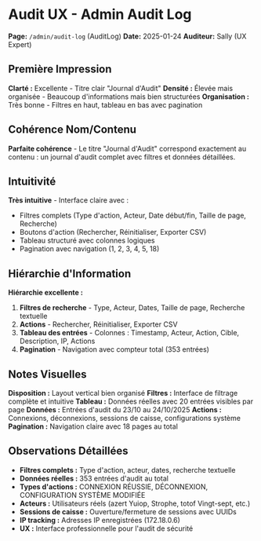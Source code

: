 # Audit UX - Admin Audit Log
**Page:** `/admin/audit-log` (AuditLog)
**Date:** 2025-01-24
**Auditeur:** Sally (UX Expert)

## Première Impression
**Clarté :** Excellente - Titre clair "Journal d'Audit"
**Densité :** Élevée mais organisée - Beaucoup d'informations mais bien structurées
**Organisation :** Très bonne - Filtres en haut, tableau en bas avec pagination

## Cohérence Nom/Contenu
**Parfaite cohérence** - Le titre "Journal d'Audit" correspond exactement au contenu : un journal d'audit complet avec filtres et données détaillées.

## Intuitivité
**Très intuitive** - Interface claire avec :
- Filtres complets (Type d'action, Acteur, Date début/fin, Taille de page, Recherche)
- Boutons d'action (Rechercher, Réinitialiser, Exporter CSV)
- Tableau structuré avec colonnes logiques
- Pagination avec navigation (1, 2, 3, 4, 5, 18)

## Hiérarchie d'Information
**Hiérarchie excellente :**
1. **Filtres de recherche** - Type, Acteur, Dates, Taille de page, Recherche textuelle
2. **Actions** - Rechercher, Réinitialiser, Exporter CSV
3. **Tableau des entrées** - Colonnes : Timestamp, Acteur, Action, Cible, Description, IP, Actions
4. **Pagination** - Navigation avec compteur total (353 entrées)

## Notes Visuelles
**Disposition :** Layout vertical bien organisé
**Filtres :** Interface de filtrage complète et intuitive
**Tableau :** Données réelles avec 20 entrées visibles par page
**Données :** Entrées d'audit du 23/10 au 24/10/2025
**Actions :** Connexions, déconnexions, sessions de caisse, configurations système
**Pagination :** Navigation claire avec 18 pages au total

## Observations Détaillées
- **Filtres complets :** Type d'action, acteur, dates, recherche textuelle
- **Données réelles :** 353 entrées d'audit au total
- **Types d'actions :** CONNEXION RÉUSSIE, DÉCONNEXION, CONFIGURATION SYSTÈME MODIFIÉE
- **Acteurs :** Utilisateurs réels (azert Yuiop, Strophe, totof Vingt-sept, etc.)
- **Sessions de caisse :** Ouverture/fermeture de sessions avec UUIDs
- **IP tracking :** Adresses IP enregistrées (172.18.0.6)
- **UX :** Interface professionnelle pour l'audit de sécurité
